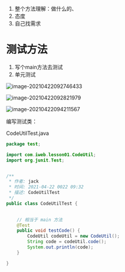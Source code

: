 1.  整个方法理解：做什么的、
2. 态度
3. 自己找需求



# 测试方法

1. 写个main方法去测试
2. 单元测试

![image-20210422092746433](https://mx-assets.oss-cn-beijing.aliyuncs.com/MySQL/image-20210422092746433.png)





![image-20210422092821979](https://mx-assets.oss-cn-beijing.aliyuncs.com/MySQL/image-20210422092821979.png)





![image-20210422094211567](https://mx-assets.oss-cn-beijing.aliyuncs.com/MySQL/image-20210422094211567.png)







编写测试类：

CodeUtilTest.java

```java
package test;

import com.iweb.lesson01.CodeUtil;
import org.junit.Test;


/**
 * 作者: jack
 * 时间: 2021-04-22 0022 09:32
 * 描述: CodeUtilTest
 */
public class CodeUtilTest {

    
    // 相当于 main 方法
    @Test
    public void testCode() {
        CodeUtil codeUtil = new CodeUtil();
        String code = codeUtil.code();
        System.out.println(code);
    }

}
```





















